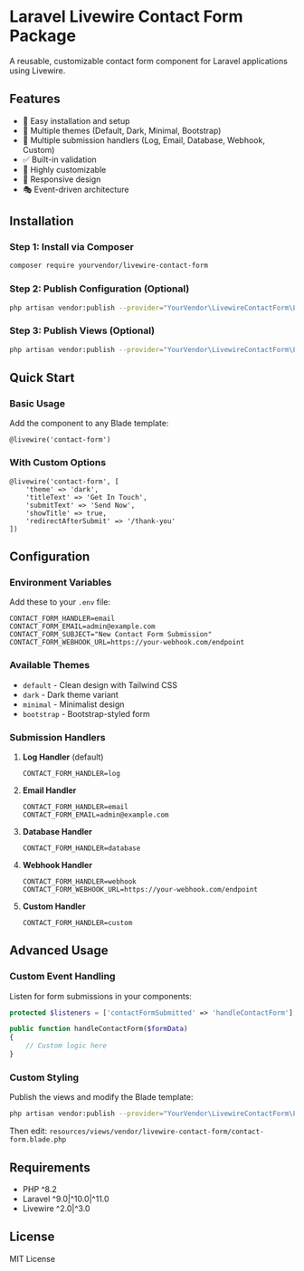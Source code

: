 # Laravel Livewire Contact Form Package

A reusable, customizable contact form component for Laravel applications using Livewire.

## Features

- 🚀 Easy installation and setup
- 🎨 Multiple themes (Default, Dark, Minimal, Bootstrap)
- 📧 Multiple submission handlers (Log, Email, Database, Webhook, Custom)
- ✅ Built-in validation
- 🔧 Highly customizable
- 📱 Responsive design
- 🎭 Event-driven architecture

## Installation

### Step 1: Install via Composer

```bash
composer require yourvendor/livewire-contact-form
```

### Step 2: Publish Configuration (Optional)

```bash
php artisan vendor:publish --provider="YourVendor\LivewireContactForm\LivewireContactFormServiceProvider" --tag="config"
```

### Step 3: Publish Views (Optional)

```bash
php artisan vendor:publish --provider="YourVendor\LivewireContactForm\LivewireContactFormServiceProvider" --tag="views"
```

## Quick Start

### Basic Usage

Add the component to any Blade template:

```blade
@livewire('contact-form')
```

### With Custom Options

```blade
@livewire('contact-form', [
    'theme' => 'dark',
    'titleText' => 'Get In Touch',
    'submitText' => 'Send Now',
    'showTitle' => true,
    'redirectAfterSubmit' => '/thank-you'
])
```

## Configuration

### Environment Variables

Add these to your `.env` file:

```env
CONTACT_FORM_HANDLER=email
CONTACT_FORM_EMAIL=admin@example.com
CONTACT_FORM_SUBJECT="New Contact Form Submission"
CONTACT_FORM_WEBHOOK_URL=https://your-webhook.com/endpoint
```

### Available Themes

- `default` - Clean design with Tailwind CSS
- `dark` - Dark theme variant
- `minimal` - Minimalist design
- `bootstrap` - Bootstrap-styled form

### Submission Handlers

1. **Log Handler** (default)
   ```env
   CONTACT_FORM_HANDLER=log
   ```

2. **Email Handler**
   ```env
   CONTACT_FORM_HANDLER=email
   CONTACT_FORM_EMAIL=admin@example.com
   ```

3. **Database Handler**
   ```env
   CONTACT_FORM_HANDLER=database
   ```

4. **Webhook Handler**
   ```env
   CONTACT_FORM_HANDLER=webhook
   CONTACT_FORM_WEBHOOK_URL=https://your-webhook.com/endpoint
   ```

5. **Custom Handler**
   ```env
   CONTACT_FORM_HANDLER=custom
   ```

## Advanced Usage

### Custom Event Handling

Listen for form submissions in your components:

```php
protected $listeners = ['contactFormSubmitted' => 'handleContactForm'];

public function handleContactForm($formData)
{
    // Custom logic here
}
```

### Custom Styling

Publish the views and modify the Blade template:

```bash
php artisan vendor:publish --provider="YourVendor\LivewireContactForm\LivewireContactFormServiceProvider" --tag="views"
```

Then edit: `resources/views/vendor/livewire-contact-form/contact-form.blade.php`

## Requirements

- PHP ^8.2
- Laravel ^9.0|^10.0|^11.0
- Livewire ^2.0|^3.0

## License

MIT License